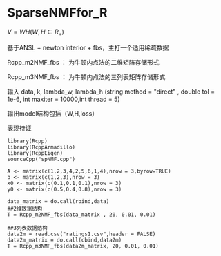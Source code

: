 # SparseNMFfor_R

$V = WH (W,H \in R_+)$

基于ANSL + newton interior + fbs，主打一个适用稀疏数据

 Rcpp_m2NMF_fbs ： 为牛顿内点法的二维矩阵存储形式

 Rcpp_m3NMF_fbs ： 为牛顿内点法的三列表矩阵存储形式
 
 输入 data, k, lambda_w, lambda_h   (string method = "direct" , double tol = 1e-6, int maxiter = 10000,int thread = 5)
 
 输出model结构包括（W,H,loss）

 表现待证

```
library(Rcpp)
library(RcppArmadillo)
library(RcppEigen)
sourceCpp("spNMF.cpp")

A <- matrix(c(1,2,3,4,2,5,6,1,4),nrow = 3,byrow=TRUE)
b <- matrix(c(1,2,3),nrow = 3)
x0 <- matrix(c(0.1,0.1,0.1),nrow = 3)
y0 <- matrix(c(0.5,0.4,0.8),nrow = 3)

data_matrix = do.call(rbind,data)
##2维数据结构
T = Rcpp_m2NMF_fbs(data_matrix , 20, 0.01, 0.01)

##3列表数据结构
data2m = read.csv("ratings1.csv",header = FALSE)
data2m_matrix = do.call(cbind,data2m)
T = Rcpp_m3NMF_fbs(data2m_matrix, 20, 0.01, 0.01)
```
